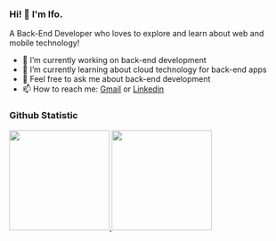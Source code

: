 ### Hi! 👋 I'm Ifo.

A Back-End Developer who loves to explore and learn about web and mobile technology!

- 🔭 I’m currently working on back-end development
- 🌱 I’m currently learning about cloud technology for back-end apps
- 💬 Feel free to ask me about back-end development
- 📫 How to reach me: [Gmail](mailto:rodericus1999@gmail.com) or [Linkedin](https://www.linkedin.com/in/rodericus-ifo-krista-120399)

### Github Statistic
<p align="left">
<a href="https://github.com/dimasmds">
  <img height="180em" src="https://github-readme-stats-eight-theta.vercel.app/api?username=rodericusifo&show_icons=true&theme=algolia&include_all_commits=true&count_private=true"/>
  <img height="180em" src="https://github-readme-stats-eight-theta.vercel.app/api/top-langs/?username=rodericusifo&layout=compact&langs_count=8&theme=algolia"/>
</a>
</p>
